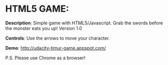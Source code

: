 # HTML5 GAME: 

**Description**: Simple game with HTML5/Javascript. Grab the swords before the monster eats you up! Version 1.0

**Controls**: Use the arrows to move your character.

**Demo**: http://udacity-timur-game.appspot.com/

P.S. Please use Chrome as a browser!
